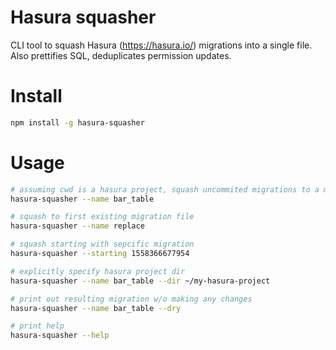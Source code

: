 Hasura squasher
=====================

CLI tool to squash Hasura (https://hasura.io/) migrations into a single file. Also prettifies SQL, deduplicates permission updates.


# Install

```sh
npm install -g hasura-squasher
```

# Usage

```sh
# assuming cwd is a hasura project, squash uncommited migrations to a migration named "bar_table"
hasura-squasher --name bar_table

# squash to first existing migration file
hasura-squasher --name replace

# squash starting with sepcific migration
hasura-squasher --starting 1558366677954

# explicitly specify hasura project dir
hasura-squasher --name bar_table --dir ~/my-hasura-project

# print out resulting migration w/o making any changes
hasura-squasher --name bar_table --dry

# print help
hasura-squasher --help
```